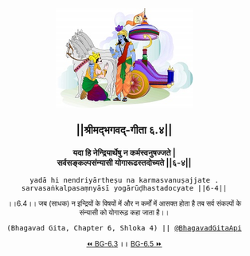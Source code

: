 <center><img src="../../asset/BG.png" alt="#API #bhagavadgitaapi #slok #nodejs #js #api #gitaapi #krishna #hinduism #vedic #ISKCON #shreemadbhagavadgita #technology"/>
<h2>||श्रीमद्‍भगवद्‍-गीता ६.४||</h2>
<h3>यदा हि नेन्द्रियार्थेषु न कर्मस्वनुषज्जते |<br/>सर्वसङ्कल्पसंन्यासी योगारूढस्तदोच्यते ||६-४||</h3>
<pre>yadā hi nendriyārtheṣu na karmasvanuṣajjate .<br/>sarvasaṅkalpasaṃnyāsī yogārūḍhastadocyate ||6-4||</pre>
<p>।।6.4।। जब (साधक) न इन्द्रियों के विषयों में और न कर्मों में आसक्त होता है तब सर्व संकल्पों के संन्यासी को योगारूढ़ कहा जाता है।।</p>
<pre>(Bhagavad Gita, Chapter 6, Shloka 4) || <a href="https://twitter.com/bhagavadgitaapi">@BhagavadGitaApi</a></pre><a href="../../6/3">⏪  BG-6.3</a><b>        ।।        </b><a href="../../6/5">BG-6.5  ⏩</a></center>